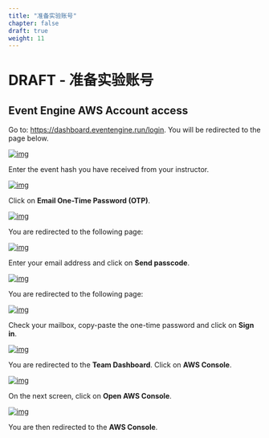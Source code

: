 ```yaml
---
title: "准备实验账号"
chapter: false
draft: true
weight: 11
---
```




#  DRAFT - 准备实验账号



## Event Engine AWS Account access

Go to: https://dashboard.eventengine.run/login. You will be redirected to the page below.

[![img](https://sagemaker-immersionday.workshop.aws/prerequisites/media/image43.png)](https://sagemaker-immersionday.workshop.aws/prerequisites/media/image43.png)

Enter the event hash you have received from your instructor.

[![img](https://sagemaker-immersionday.workshop.aws/prerequisites/media/image44.png)](https://sagemaker-immersionday.workshop.aws/prerequisites/media/image44.png)

Click on **Email One-Time Password (OTP)**.

[![img](https://sagemaker-immersionday.workshop.aws/prerequisites/media/image45.png)](https://sagemaker-immersionday.workshop.aws/prerequisites/media/image45.png)

You are redirected to the following page:

[![img](https://sagemaker-immersionday.workshop.aws/prerequisites/media/image46.png)](https://sagemaker-immersionday.workshop.aws/prerequisites/media/image46.png)

Enter your email address and click on **Send passcode**.

[![img](https://sagemaker-immersionday.workshop.aws/prerequisites/media/image47.png)](https://sagemaker-immersionday.workshop.aws/prerequisites/media/image47.png)

You are redirected to the following page:

[![img](https://sagemaker-immersionday.workshop.aws/prerequisites/media/image48.png)](https://sagemaker-immersionday.workshop.aws/prerequisites/media/image48.png)

Check your mailbox, copy-paste the one-time password and click on **Sign in**.

[![img](https://sagemaker-immersionday.workshop.aws/prerequisites/media/image49.png)](https://sagemaker-immersionday.workshop.aws/prerequisites/media/image49.png)

You are redirected to the **Team Dashboard**. Click on **AWS Console**.

[![img](https://sagemaker-immersionday.workshop.aws/prerequisites/media/image50.png)](https://sagemaker-immersionday.workshop.aws/prerequisites/media/image50.png)

On the next screen, click on **Open AWS Console**.

[![img](https://sagemaker-immersionday.workshop.aws/prerequisites/media/image51.png)](https://sagemaker-immersionday.workshop.aws/prerequisites/media/image51.png)

You are then redirected to the **AWS Console**.
